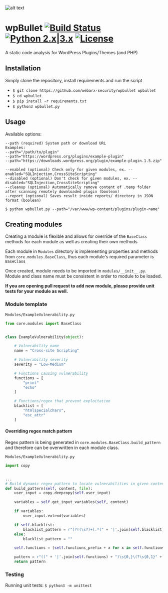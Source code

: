 ![alt text](https://raw.githubusercontent.com/webarx-security/wpbullet/dev/screenshots/1.png "Logo Title Text 1")



# wpBullet [![Build Status](https://travis-ci.org/webarx-security/wpbullet.svg?branch=dev)](https://travis-ci.org/webarx-security/wpbullet) [![Python 2.x|3.x](https://img.shields.io/badge/python-3.x-yellow.svg)](https://www.python.org/) [![License](https://img.shields.io/badge/license-GPLv2-blue.svg)](https://github.com/webarx-security/wpbullet/blob/dev/LICENSE)
A static code analysis for WordPress Plugins/Themes (and PHP)


## Installation
Simply clone the repository, install requirements and run the script 
- `$ git clone https://github.com/webarx-security/wpbullet wpbullet` 
- `$ cd wpbullet`
- `$ pip install -r requirements.txt`
- `$ python3 wpbullet.py`


## Usage
Available options:
```
--path (required) System path or download URL 
Examples:
--path="/path/to/plugin"
--path="https://wordpress.org/plugins/example-plugin"
--path="https://downloads.wordpress.org/plugin/example-plugin.1.5.zip"

--enabled (optional) Check only for given modules, ex. --enabled="SQLInjection,CrossSiteScripting"
--disabled (optional) Don't check for given modules, ex. --disabled="SQLInjection,CrossSiteScripting"
--cleanup (optional) Automatically remove content of .temp folder after scanning remotely downloaded plugin (boolean)
--report (optional) Saves result inside reports/ directory in JSON format (boolean)

$ python wpbullet.py --path="/var/www/wp-content/plugins/plugin-name"
```

## Creating modules
Creating a module is flexible and allows for override of the `BaseClass` methods for each module as well as creating their own methods

Each module in `Modules` directory is implementing properties and methods from `core.modules.BaseClass`,
thus each module's required parameter is `BaseClass`

Once created, module needs to be imported in `modules/__init__.py`. Module and class name must be consistent
in order to module to be loaded.

__If you are opening pull request to add new module, please provide unit tests for your module as well.__


### Module template

`Modules/ExampleVulnerability.py`
```python
from core.modules import BaseClass


class ExampleVulnerability(object):

    # Vulnerability name
    name = "Cross-site Scripting"

    # Vulnerability severity
    severity = "Low-Medium"

    # Functions causing vulnerability
    functions = [
        "print"
        "echo"
    ]

    # Functions/regex that prevent exploitation
    blacklist = [
        "htmlspecialchars",
        "esc_attr"
    ]

```

#### Overriding regex match pattern
Regex pattern is being generated in `core.modules.BaseClass.build_pattern` and therefore can be overwritten in 
each module class.

`Modules/ExampleVulnerability.py`
```python
import copy


...
# Build dynamic regex pattern to locate vulnerabilities in given content
def build_pattern(self, content, file):
    user_input = copy.deepcopy(self.user_input)

    variables = self.get_input_variables(self, content)

    if variables:
        user_input.extend(variables)

    if self.blacklist:
        blacklist_pattern = r"(?!(\s?)+(.*(" + '|'.join(self.blacklist) + ")))"
    else:
        blacklist_pattern = ""

    self.functions = [self.functions_prefix + x for x in self.functions]

    pattern = r"((" + '|'.join(self.functions) + ")\s{0,}\(?\s{0,1}" + blacklist_pattern + ".*(" + '|'.join(user_input) + ").*)"
    return pattern
```

### Testing
Running unit tests: `$ python3 -m unittest`

